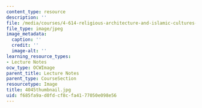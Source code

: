 ```yaml
---
content_type: resource
description: ''
file: /media/courses/4-614-religious-architecture-and-islamic-cultures-fall-2002/f685fa9ad0fdcf8cfa4177050e098e56_4045thumbnail.jpg
file_type: image/jpeg
image_metadata:
  caption: ''
  credit: ''
  image-alt: ''
learning_resource_types:
- Lecture Notes
ocw_type: OCWImage
parent_title: Lecture Notes
parent_type: CourseSection
resourcetype: Image
title: 4045thumbnail.jpg
uid: f685fa9a-d0fd-cf8c-fa41-77050e098e56
---
```

